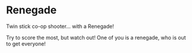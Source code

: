 Renegade
======

Twin stick co-op shooter... with a Renegade!

Try to score the most, but watch out! One of you is a renegade, who is out to
get everyone!
